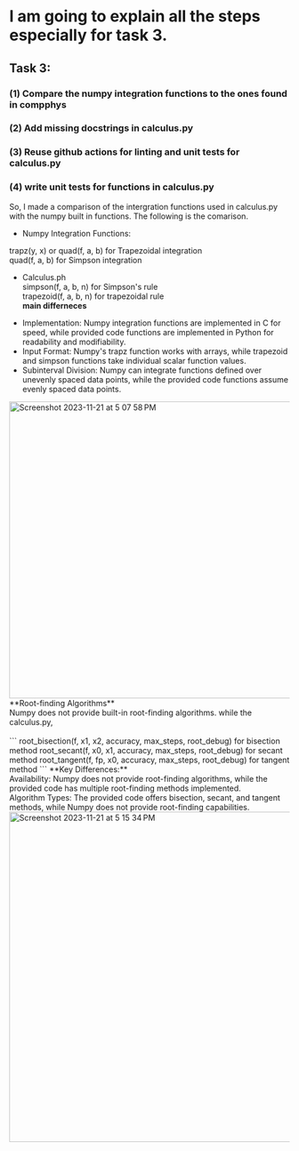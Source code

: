 # I am going to explain all the steps especially for task 3.
## Task 3:

### (1) Compare the numpy integration functions to the ones found in compphys
### (2) Add missing docstrings in calculus.py
### (3) Reuse github actions for linting and unit tests for calculus.py
### (4) write unit tests for functions in calculus.py
So, I made a comparison of the intergration functions used in calculus.py with the numpy built in functions. The following is the comarison. 
- Numpy Integration Functions: <br>

trapz(y, x) or quad(f, a, b) for Trapezoidal integration <br>
quad(f, a, b) for Simpson integration

* Calculus.ph <br>
simpson(f, a, b, n) for Simpson's rule <br>
trapezoid(f, a, b, n) for trapezoidal rule <br>
**main differneces** <br>
- Implementation: Numpy integration functions are implemented in C for speed, while provided code functions are implemented in Python for readability and modifiability.<br>
- Input Format: Numpy's trapz function works with arrays, while trapezoid and simpson functions take individual scalar function values.<br>
- Subinterval Division: Numpy can integrate functions defined over unevenly spaced data points, while the provided code functions assume evenly spaced data points.<br>
<img width="534" alt="Screenshot 2023-11-21 at 5 07 58 PM" src="https://github.com/uarif/23-Homework6G1/assets/13534352/f22b439c-4c6b-4674-b68e-38b200557e68">
<br> **Root-finding Algorithms** <br>
Numpy does not provide built-in root-finding algorithms. while the calculus.py, <br>
<br>
```
root_bisection(f, x1, x2, accuracy, max_steps, root_debug) for bisection method 
root_secant(f, x0, x1, accuracy, max_steps, root_debug) for secant method
root_tangent(f, fp, x0, accuracy, max_steps, root_debug) for tangent method
```
**Key Differences:**<br>
Availability: Numpy does not provide root-finding algorithms, while the provided code has multiple root-finding methods implemented. <br>
Algorithm Types: The provided code offers bisection, secant, and tangent methods, while Numpy does not provide root-finding capabilities.<br>
<img width="594" alt="Screenshot 2023-11-21 at 5 15 34 PM" src="https://github.com/uarif/23-Homework6G1/assets/13534352/2df97c25-e651-4278-b455-6bfd963e4106">
